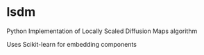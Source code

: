lsdm
====

Python Implementation of Locally Scaled Diffusion Maps algorithm

Uses Scikit-learn for embedding components
